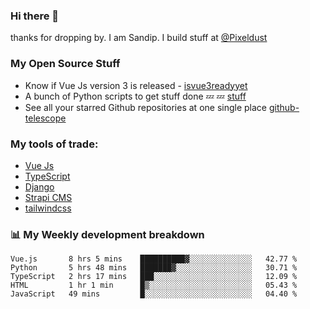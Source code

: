 ### Hi there 👋

thanks for dropping by.
I am Sandip. I build stuff at [@Pixeldust](github.com/pixeldust-in/)

###  **My Open Source Stuff**

 - Know if Vue Js version 3 is released -  [isvue3readyyet](https://github.com/sandiprb/isvue3readyyet)
 - A bunch of Python scripts to get stuff done 💤 💤 [stuff](https://github.com/sandiprb/stuff)
 - See all your starred Github repositories at one single place [github-telescope](https://github.com/sandiprb/github-telescope)



###  **My tools of trade:**
 - [Vue Js](https://github.com/vuejs/vue/)
 - [TypeScript](https://github.com/microsoft/TypeScript)
 - [Django](github.com/django/django)
 - [Strapi CMS](github.com/strapi/strapi)
 - [tailwindcss](https://github.com/tailwindlabs/tailwindcss)


###  📊 **My Weekly development breakdown**
<!--START_SECTION:waka-->
```text
Vue.js       8 hrs 5 mins    ██████████▓░░░░░░░░░░░░░░   42.77 % 
Python       5 hrs 48 mins   ███████▓░░░░░░░░░░░░░░░░░   30.71 % 
TypeScript   2 hrs 17 mins   ███░░░░░░░░░░░░░░░░░░░░░░   12.09 % 
HTML         1 hr 1 min      █▒░░░░░░░░░░░░░░░░░░░░░░░   05.43 % 
JavaScript   49 mins         █░░░░░░░░░░░░░░░░░░░░░░░░   04.40 % 
```
<!--END_SECTION:waka-->
